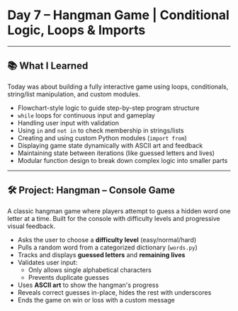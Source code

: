 #  Day 7 – Hangman Game | Conditional Logic, Loops & Imports

---

## 📚 What I Learned

Today was about building a fully interactive game using loops, conditionals, string/list manipulation, and custom modules.

-  Flowchart-style logic to guide step-by-step program structure
-  `while` loops for continuous input and gameplay
-  Handling user input with validation
-  Using `in` and `not in` to check membership in strings/lists
-  Creating and using custom Python modules (`import from`)
-  Displaying game state dynamically with ASCII art and feedback
-  Maintaining state between iterations (like guessed letters and lives)
-  Modular function design to break down complex logic into smaller parts

---

## 🛠 Project: Hangman – Console Game

A classic hangman game where players attempt to guess a hidden word one letter at a time. Built for the console with difficulty levels and progressive visual feedback.

- Asks the user to choose a **difficulty level** (easy/normal/hard)
- Pulls a random word from a categorized dictionary (`words.py`)
- Tracks and displays **guessed letters** and **remaining lives**
- Validates user input:
  - Only allows single alphabetical characters
  - Prevents duplicate guesses
- Uses **ASCII art** to show the hangman's progress
- Reveals correct guesses in-place, hides the rest with underscores
- Ends the game on win or loss with a custom message
